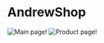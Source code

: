 # AndrewShop

![Main page!](https://sun13-1.userapi.com/impg/jvgCP42fHt5nf5ZX8QELxGKSRIVIffmAzOwQLA/I78Y6sH0hlk.jpg?size=1899x914&quality=96&sign=23d4e7862dbb012f5f7ba048f85d880a&type=album)
![Product page!]((https://sun9-29.userapi.com/impg/_oZ0Ljss5gKrUoXDo8FFvO_SJmPx8-gWygpltw/hHMLIEUUOIc.jpg?size=1907x910&quality=96&sign=bcd8e09c8bf615ad7efd695289ac1174&type=album)https://sun9-29.userapi.com/impg/_oZ0Ljss5gKrUoXDo8FFvO_SJmPx8-gWygpltw/hHMLIEUUOIc.jpg?size=1907x910&quality=96&sign=bcd8e09c8bf615ad7efd695289ac1174&type=album)




